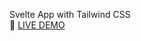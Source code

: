 Svelte App with Tailwind CSS\
🚀 [LIVE DEMO](https://613206ba762aee000727328c--compassionate-neumann-a5015d.netlify.app/ "Password generator")
